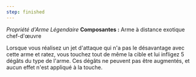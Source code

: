 ```yaml
---
step: finished
---
```

_Propriété d'Arme Légendaire_
__Composantes :__ Arme à distance exotique chef-d'œuvre

Lorsque vous réalisez un jet d'attaque qui n'a pas le désavantage avec cette arme et ratez, vous touchez tout de même la cible et lui infligez 5 dégâts du type de l'arme. Ces dégâts ne peuvent pas être augmentés, et aucun effet n'est appliqué à la touche.